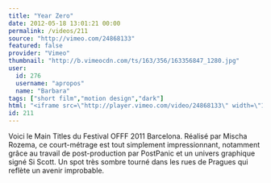 ```yaml
---
title: "Year Zero"
date: 2012-05-18 13:01:21 00:00
permalink: /videos/211
source: "http://vimeo.com/24868133"
featured: false
provider: "Vimeo"
thumbnail: "http://b.vimeocdn.com/ts/163/356/163356847_1280.jpg"
user:
  id: 276
  username: "apropos"
  name: "Barbara"
tags: ["short film","motion design","dark"]
html: "<iframe src=\"http://player.vimeo.com/video/24868133\" width=\"1280\" height=\"464\" frameborder=\"0\" webkitallowfullscreen mozallowfullscreen allowfullscreen></iframe>"
id: 211
---
```


Voici le Main Titles du Festival OFFF 2011 Barcelona. Réalisé par Mischa Rozema, ce court-métrage est tout simplement impressionnant, notamment grâce au travail de post-production par PostPanic et un univers graphique signé Si Scott. Un spot très sombre tourné dans les rues de Pragues qui reflète un avenir improbable.